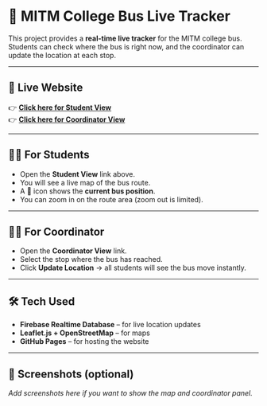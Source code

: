 # 🚌 MITM College Bus Live Tracker

This project provides a **real-time live tracker** for the MITM college bus.  
Students can check where the bus is right now, and the coordinator can update the location at each stop.

---

## 🔗 Live Website

👉 **[Click here for Student View](https://dd1432.github.io/MITM-BUS-Tracker-/)**  
👉 **[Click here for Coordinator View](https://dd1432.github.io/MITM-BUS-Tracker-/coordinator.html)**

---

## 👨‍🎓 For Students
- Open the **Student View** link above.
- You will see a live map of the bus route.
- A 🚌 icon shows the **current bus position**.
- You can zoom in on the route area (zoom out is limited).

---

## 👨‍🏫 For Coordinator
- Open the **Coordinator View** link.
- Select the stop where the bus has reached.
- Click **Update Location** → all students will see the bus move instantly.

---

## 🛠 Tech Used
- **Firebase Realtime Database** – for live location updates
- **Leaflet.js + OpenStreetMap** – for maps
- **GitHub Pages** – for hosting the website

---

## 📸 Screenshots (optional)
_Add screenshots here if you want to show the map and coordinator panel._
